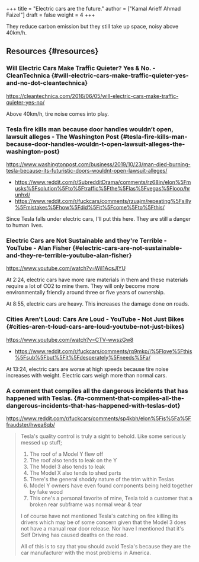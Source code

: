 +++
title = "Electric cars are the future."
author = ["Kamal Arieff Ahmad Faizel"]
draft = false
weight = 4
+++

They reduce carbon emission but they still take up space, noisy above 40km/h.


## Resources {#resources}


### Will Electric Cars Make Traffic Quieter? Yes &amp; No. - CleanTechnica {#will-electric-cars-make-traffic-quieter-yes-and-no-dot-cleantechnica}

<https://cleantechnica.com/2016/06/05/will-electric-cars-make-traffic-quieter-yes-no/>

Above 40km/h, tire noise comes into play.


### Tesla fire kills man because door handles wouldn’t open, lawsuit alleges - The Washington Post {#tesla-fire-kills-man-because-door-handles-wouldn-t-open-lawsuit-alleges-the-washington-post}

<https://www.washingtonpost.com/business/2019/10/23/man-died-burning-tesla-because-its-futuristic-doors-wouldnt-open-lawsuit-alleges/>

-   <https://www.reddit.com/r/SubredditDrama/comments/rz68in/elon%5Fmusks%5Fsolution%5Fto%5Ftraffic%5Fthe%5Flas%5Fvegas%5Floop/hrunhxl/>
-   <https://www.reddit.com/r/fuckcars/comments/rzuajm/repeating%5Fsilly%5Fmistakes%5Fhow%5Fdid%5Fit%5Fcome%5Fto%5Fthis/>

Since Tesla falls under electric cars, I'll put this here. They are still a danger to human lives.


### Electric Cars are Not Sustainable and they're Terrible - YouTube - Alan Fisher {#electric-cars-are-not-sustainable-and-they-re-terrible-youtube-alan-fisher}

<https://www.youtube.com/watch?v=WiI1AcsJlYU>

At 2:24, electric cars have more rare materials in them and these materials require a lot of CO2 to mine them. They will only become more environmentally friendly around three or five years of ownership.

At 8:55, electric cars are heavy. This increases the damage done on roads.


### Cities Aren't Loud: Cars Are Loud - YouTube - Not Just Bikes {#cities-aren-t-loud-cars-are-loud-youtube-not-just-bikes}

<https://www.youtube.com/watch?v=CTV-wwszGw8>

-   <https://www.reddit.com/r/fuckcars/comments/rq9mkp/i%5Flove%5Fthis%5Fsub%5Fbut%5Fit%5Fdesperately%5Fneeds%5Fa/>

At 13:24, electric cars are worse at high speeds because tire noise increases with weight. Electric cars weigh more than normal cars.


### A comment that compiles all the dangerous incidents that has happened with Teslas. {#a-comment-that-compiles-all-the-dangerous-incidents-that-has-happened-with-teslas-dot}

<https://www.reddit.com/r/fuckcars/comments/sp4kbh/elon%5Fis%5Fa%5Ffraudster/hwea6qb/>

> Tesla's quality control is truly a sight to behold. Like some seriously messed up stuff;
>
> 1.  The roof of a Model Y flew off
> 2.  The roof also tends to leak on the Y
> 3.  The Model 3 also tends to leak
> 4.  The Model X also tends to shed parts
> 5.  There's the general shoddy nature of the trim within Teslas
> 6.  Model Y owners have even found components being held together by fake wood
> 7.  This one's a personal favorite of mine, Tesla told a customer that a broken rear subframe was normal wear &amp; tear
>
> I of course have not mentioned Tesla's catching on fire killing its drivers which may be of some concern given that the Model 3 does not have a manual rear door release. Nor have I mentioned that it's Self Driving has caused deaths on the road.
>
> All of this is to say that you should avoid Tesla's because they are the car manufacturer with the most problems in America.
